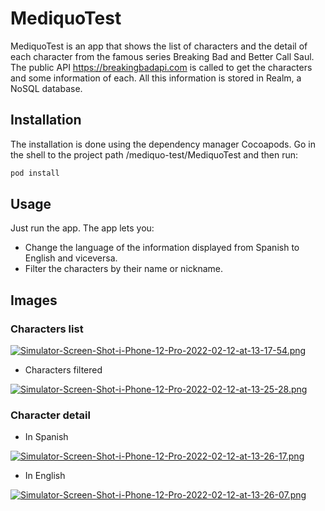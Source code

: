 # MediquoTest

MediquoTest is an app that shows the list of characters and the detail of each character from the famous series Breaking Bad and Better Call Saul. 
The public API https://breakingbadapi.com is called to get the characters and some information of each. All this information is stored in Realm, a NoSQL database.

## Installation

The installation is done using the dependency manager Cocoapods.
Go in the shell to the project path /mediquo-test/MediquoTest and then run: 

```bash
pod install
```

## Usage

Just run the app. The app lets you: 

- Change the language of the information displayed from Spanish to English and viceversa.
- Filter the characters by their name or nickname.

## Images

### Characters list

[![Simulator-Screen-Shot-i-Phone-12-Pro-2022-02-12-at-13-17-54.png](https://i.postimg.cc/ydN73P11/Simulator-Screen-Shot-i-Phone-12-Pro-2022-02-12-at-13-17-54.png)](https://postimg.cc/1gbkLDV2)


- Characters filtered

[![Simulator-Screen-Shot-i-Phone-12-Pro-2022-02-12-at-13-25-28.png](https://i.postimg.cc/yYKsFsYp/Simulator-Screen-Shot-i-Phone-12-Pro-2022-02-12-at-13-25-28.png)](https://postimg.cc/grgCp9h3)

### Character detail

- In Spanish 

[![Simulator-Screen-Shot-i-Phone-12-Pro-2022-02-12-at-13-26-17.png](https://i.postimg.cc/XYZHqySR/Simulator-Screen-Shot-i-Phone-12-Pro-2022-02-12-at-13-26-17.png)](https://postimg.cc/FY4gnzKp)

- In English

[![Simulator-Screen-Shot-i-Phone-12-Pro-2022-02-12-at-13-26-07.png](https://i.postimg.cc/NfCCQkV8/Simulator-Screen-Shot-i-Phone-12-Pro-2022-02-12-at-13-26-07.png)](https://postimg.cc/ZC3xcpJ0)


